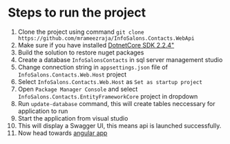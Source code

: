 # Steps to run the project

1. Clone the project using command `git clone https://github.com/mrameezraja/InfoSalons.Contacts.WebApi`
2. Make sure if you have installed [DotnetCore SDK 2.2.4"](https://dotnet.microsoft.com/download/thank-you/dotnet-sdk-2.2.402-windows-x64-installer)
3. Build the solution to restore nuget packages
4. Create a database `InfoSalonsContacts` in sql server management studio 
5. Change connection string in `appsettings.json` file of `InfoSalons.Contacts.Web.Host` project
6. Select `InfoSalons.Contacts.Web.Host` as `Set as startup project`
7. Open `Package Manager Console` and select `InfoSalons.Contacts.EntityFrameworkCore` project in dropdown
8. Run `update-database` command, this will create tables neccessary for application to run
9. Start the application from visual studio
10. This will display a Swagger UI, this means api is launched successfully.
11. Now head towards [angular app](https://github.com/mrameezraja/InfoSalons.Contacts.Angular)